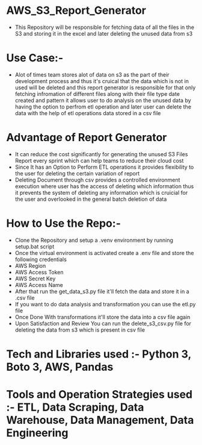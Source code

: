 # AWS_S3_Report_Generator

- This Repository will be responsible for fetching data of all the files in the S3 and storing it in the excel and later deleting the unused data from s3


# Use Case:-

- Alot of times team stores alot of data on s3 as the part of their development process and thus it's cruical that the data which is not in used will be deleted and 
  this report generator is responsible for that only fetching infromation of different files along with their file type date created and pattern it allows user to do
  analysis on the unused data by having the option to perfrom etl operation and later user can delete the data with the help of etl operations data stored in a csv file

# Advantage of Report Generator

- It can reduce the cost significantly for generating the unused S3 Files Report every sprint which can help teams to reduce their cloud cost
- Since It has an Option to Perform ETL operations it provides flexibility to the user for deleting the certain variation of report
- Deleting Document through csv provides a controlled environment execution where user has the access of deleting which information thus it prevents the system of deleting any information which is cruicial for the user and overlooked in the general batch deletion of data

# How to Use the Repo:-

- Clone the Repository and setup a .venv environment by running setup.bat script
- Once the virtual environment is activated create a .env file and store the following credentials
- AWS Region
- AWS Access Token
- AWS Secret Key
- AWS Access Name
- After that run the get_data_s3.py file it'll fetch the data and store it in a .csv file
- If you want to do data analysis and transformation you can use the etl.py file
- Once Done With transformations it'll store the data into a csv file again
- Upon Satisfaction and Review You can run the delete_s3_csv.py file for deleting the data from s3 which is present in csv file


# Tech and Libraries used :- Python 3, Boto 3, AWS, Pandas
# Tools and Operation Strategies used :- ETL, Data Scraping, Data Warehouse, Data Management, Data Engineering 
